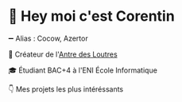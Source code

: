 # 👋 Hey moi c'est Corentin

➖ Alias : Cocow, Azertor

🦦 Créateur de l'[Antre des Loutres](https://antredesloutres.fr)

🎓 Étudiant BAC+4 à l'ENI École Informatique

👇 Mes projets les plus intéréssants


<!-- Ancien readme, je devrais peut être le mettre ailleurs que ici en commentaire...
Je le ferais peut être, un jour !

![Corentin COTT](https://github.com/Corentin-cott/Corentin-cott/blob/main/CorentinCOTT.png?raw=true)

<div align="center">
  <img src="https://img.shields.io/badge/Dev-Junior!-brown" align="center" />
</div>

## Étudiant alternant à l'[ENI École Informatique](https://www.eni-ecole.fr/) en BAC+4
## Créateur de l'[Antre des Loutres](https://antredesloutres.fr)*
*Notre site Internet [ici](https://antredesloutres.fr) et notre Discord [à ce lien](https://discord.gg/k4ZBFVdntp)

## ↓ Mes projet épinglés juste dessous ↓
-->
